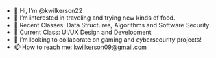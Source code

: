 - 👋 Hi, I’m @kwilkerson22
- 👀 I’m interested in traveling and trying new kinds of food.
- 🌱 Recent Classes: Data Structures, Algorithms and Software Security
- 🌱 Current Class: UI/UX Design and Development
- 💞️ I’m looking to collaborate on gaming and cybersecurity projects!
- 📫 How to reach me: kwilkerson09@gmail.com
